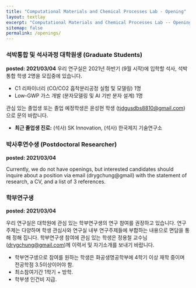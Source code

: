 ```yaml
---
title: "Computational Materials and Chemical Processes Lab - Opening"
layout: textlay
excerpt: "Computational Materials and Chemical Processes Lab -- Opening"
sitemap: false
permalink: /openings/
---
```

### **석박통합 및 석사과정 대학원생 (Graduate Students)**

**posted: 2021/03/04**
우리 연구실은 2021년 하반기 (9월 시작)에 입학할 석사, 석박통합 학생 2명을 모집중에 있습니다.
- C1 리파이너리 (CO/CO2 흡착분리공정 실험 및 모델링) 1명
- Low-GWP 가스 개발 (분자모델링 및 AI 기반 분자 설계) 1명

관심 있는 졸업생 또는 졸업 예정학생은 윤성현 학생 (tjdgusdbs8810@gmail.com) 으로 문의 바랍니다.

- **최근 졸업생 진로:** (석사) SK Innovation, (석사) 한국제지 기술연구소

### **박사후연수생 (Postdoctoral Researcher)**

**posted: 2021/03/04**

Currently, we do not have openings, but interested candidates should inquire about a position via email (drygchung@gmail) with the statement of research, a CV, and a list of 3 references.

### **학부연구생**

**posted: 2021/03/04**

우리 연구실은 대학원에 관심 있는 학부연구생의 연구 참여를 권장하고 있습니다. 연구 주제는 다양하며 학생 관심사와 연구실 내부 연구주제들에 부합하는 내용으로 면담을 통해 정해 집니다. 학부연구생 참여에 관심 있는 학생은 정용철 교수님 (drygchung@gmail.com)께 이력서 및 자기소개를 보내기 바랍니다.
- 학부연구생으로 참여를 원하는 학생은 화공생명공학부에 4학기 이상 재학 중이며 전공학점 3.5이상이어야 함.
- 최소참여기간 1학기 + 방학.
- 학부생 인건비 지급.
